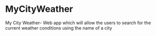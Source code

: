 # MyCityWeather
My City Weather- Web app which will allow the users to search for the current weather conditions using the name of a city
